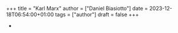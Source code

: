 +++
title = "Karl Marx"
author = ["Daniel Biasiotto"]
date = 2023-12-18T06:54:00+01:00
tags = ["author"]
draft = false
+++

-
